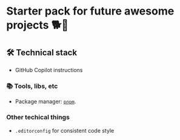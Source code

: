 # Starter pack for future awesome projects 🐕💨

## 🛠️ Technical stack

- GitHub Copilot instructions

### 📚 Tools, libs, etc

- Package manager: [`pnpm`](https://pnpm.io/).

### Other techical things

- `.editorconfig` for consistent code style
